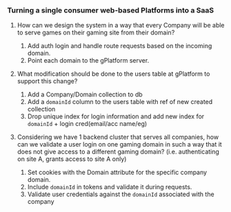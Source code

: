 ### Turning a single consumer web-based Platforms into a SaaS

1. How can we design the system in a way that every Company will be able to serve games on their gaming site from their domain?
	1. Add auth login and handle route requests based on the incoming domain.
	2.  Point each domain to the gPlatform server.

3. What modification should be done to the users table at gPlatform to support this change? 
	1. Add a Company/Domain collection to db
	2. Add a `domainId` column to the users table with ref of new created collection
	3. Drop unique index for login information and add new index for `domainId` + login cred(email/acc name/eg)
    
3. Considering we have 1 backend cluster that serves all companies, how can we validate a user login on one gaming domain in such a way that it does not give access to a different gaming domain? (i.e. authenticating on site A, grants access to site A only)
	1. Set cookies with the Domain attribute for the specific company domain.
	2. Include `domainId` in tokens and validate it during requests.
	3. Validate user credentials against the `domainId` associated with the company

